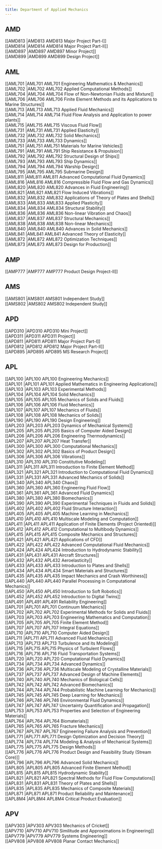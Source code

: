 ```yaml
---
title: Department of Applied Mechanics
---
```


## AMD  
[[AMD813 |AMD813 AMD813 Major Project Part-I]]  
[[AMD814 |AMD814 AMD814 Major Project Part-II]]  
[[AMD897 |AMD897 AMD897 Minor Project]]  
[[AMD899 |AMD899 AMD899 Design Project]]  


## AML  
[[AML701 |AML701 AML701 Engineering Mathematics & Mechanics]]  
[[AML702 |AML702 AML702 Applied Computational Methods]]  
[[AML704 |AML704 AML704 Flow of Non-Newtonian Fluids and   Mixture]]  
[[AML706 |AML706 AML706 Finite Element Methods and its Applications to Marine Structures]]  
[[AML713 |AML713 AML713 Applied Fluid Mechanics]]  
[[AML714 |AML714 AML714 Fluid Flow Analysis and Application to power plants]]  
[[AML715 |AML715 AML715 Viscous Fluid Flow]]  
[[AML731 |AML731 AML731 Applied Elasticity]]  
[[AML732 |AML732 AML732 Solid Mechanics]]  
[[AML733 |AML733 AML733 Dynamics]]  
[[AML751 |AML751 AML751 Materials for Marine Vehicles]]  
[[AML791 |AML791 AML791 Ship Resistance & Propulsion]]  
[[AML792 |AML792 AML792 Structural Design of Ships]]  
[[AML793 |AML793 AML793 Ship Dynamics]]  
[[AML794 |AML794 AML794 Warship Design]]  
[[AML795 |AML795 AML795 Submarine Design]]  
[[AML811 |AML811 AML811 Advanced Computational Fluid Dynamics]]  
[[AML816 |AML816 AML816 Compressible Fluid Flow and Gas Dynamics]]  
[[AML820 |AML820 AML820 Advances in Fluid Engineering]]  
[[AML821 |AML821 AML821 Flow Induced Vibrations]]  
[[AML832 |AML832 AML832 Applications of Theory of Plates and Shells]]  
[[AML833 |AML833 AML833 Applied Plasticity]]  
[[AML834 |AML834 AML834 Structural Stability]]  
[[AML836 |AML836 AML836 Non-linear Vibration and Chaos]]  
[[AML837 |AML837 AML837 Structural Mechanics]]  
[[AML838 |AML838 AML838 Non-linear Mechanics]]  
[[AML840 |AML840 AML840 Advances in Solid Mechanics]]  
[[AML841 |AML841 AML841 Advanced Theory of Elasticity]]  
[[AML872 |AML872 AML872 Optimization Techniques]]  
[[AML873 |AML873 AML873 Design for Production]]  


## AMP  
[[AMP777 |AMP777 AMP777 Product Design Project-II]]  


## AMS  
[[AMS801 |AMS801 AMS801 Independent Study]]  
[[AMS802 |AMS802 AMS802 Independent Study]]  


## APD  
[[APD310 |APD310 APD310 Mini Project]]  
[[APD311 |APD311 APD311 Project]]  
[[APD811 |APD811 APD811 Major Project Part-I]]  
[[APD812 |APD812 APD812 Major Project Part-II]]  
[[APD895 |APD895 APD895 MS Research Project]]  


## APL  
[[APL100 |APL100 APL100 Engineering Mechanics]]  
[[APL101 |APL101 APL101 Applied Mathematics in Engineering Applications]]  
[[APL103 |APL103 APL103 Experimental Methods]]  
[[APL104 |APL104 APL104 Solid Mechanics]]  
[[APL105 |APL105 APL105 Mechanics of Solids and Fluids]]  
[[APL106 |APL106 APL106 Fluid Mechanics]]  
[[APL107 |APL107 APL107 Mechanics of Fluids]]  
[[APL108 |APL108 APL108 Mechanics of Solids]]  
[[APL190 |APL190 APL190 Design Engineering]]  
[[APL203 |APL203 APL203 Dynamics of Mechanical Systems]]  
[[APL205 |APL205 APL205 Basics of Computer Aided Design]]  
[[APL206 |APL206 APL206 Engineering Thermodynamics]]  
[[APL207 |APL207 APL207 Heat Transfer]]  
[[APL300 |APL300 APL300 Computational Mechanics]]  
[[APL302 |APL302 APL302 Basics of Product Design]]  
[[APL306 |APL306 APL306 Vibrations]]  
[[APL310 |APL310 APL310 Constitutive Modeling]]  
[[APL311 |APL311 APL311 Introduction to Finite Element Method]]  
[[APL321 |APL321 APL321 Introduction to Computational Fluid Dynamics]]  
[[APL331 |APL331 APL331 Advanced Mechanics of Solids]]  
[[APL340 |APL340 APL340 Chaos]]  
[[APL360 |APL360 APL360 Engineering Fluid Flow]]  
[[APL361 |APL361 APL361 Advanced Fluid Dynamics]]  
[[APL380 |APL380 APL380 Biomechanics]]  
[[APL390 |APL390 APL390 Experimental Techniques in Fluids and Solids]]  
[[APL402 |APL402 APL402 Fluid Structure Interaction]]  
[[APL405 |APL405 APL405 Machine Learning in Mechanics]]  
[[APL410 |APL410 APL410 Multiscale Modeling and Computation]]  
[[APL411 |APL411 APL411 Application of Finite Elements (Project Oriented)]]  
[[APL412 |APL412 APL412 Computational to Multibody Dynamics]]  
[[APL415 |APL415 APL415 Composite Mechanics and Structures]]  
[[APL421 |APL421 APL421 Applications of CFD]]  
[[APL422 |APL422 APL422 Advanced Computational Fluid Mechanics]]  
[[APL424 |APL424 APL424 Introduction to Hydrodynamic Stability]]  
[[APL431 |APL431 APL431 Aircraft Structures]]  
[[APL432 |APL432 APL432 Aeroelasticity]]  
[[APL433 |APL433 APL433 Introduction to Plates and Shells]]  
[[APL434 |APL434 APL434 Smart Materials and Structures]]  
[[APL435 |APL435 APL435 Impact Mechanics and Crash Worthiness]]  
[[APL440 |APL440 APL440 Parallel Processing in Computational Mechanics]]  
[[APL450 |APL450 APL450 Introduction to Soft Robotics]]  
[[APL452 |APL452 APL452 Introduction to Digital Twins]]  
[[APL491 |APL491 APL491 Reliability Engineering]]  
[[APL701 |APL701 APL701 Continuum Mechanics]]  
[[APL702 |APL702 APL702 Experimental Methods for Solids and Fluids]]  
[[APL703 |APL703 APL703 Engineering Mathematics and Computation]]  
[[APL705 |APL705 APL705 Finite Element Method]]  
[[APL707 |APL707 APL707 Integral Equations]]  
[[APL710 |APL710 APL710 Computer Aided Design]]  
[[APL711 |APL711 APL711 Advanced Fluid Mechanics]]  
[[APL713 |APL713 APL713 Turbulence and its Modeling]]  
[[APL715 |APL715 APL715 Physics of Turbulent Flows]]  
[[APL716 |APL716 APL716 Fluid Transportation Systems]]  
[[APL720 |APL720 APL720 Computational Fluid Dynamics]]  
[[APL734 |APL734 APL734 Advanced Dynamics]]  
[[APL736 |APL736 APL736 Multiscale Modeling of Crystalline Materials]]  
[[APL737 |APL737 APL737 Advanced Design of Machine Elements]]  
[[APL740 |APL740 APL740 Mechanics of Biological Cells]]  
[[APL742 |APL742 APL742 Advanced Biomechanics]]  
[[APL744 |APL744 APL744 Probabilistic Machine Learning for Mechanics]]  
[[APL745 |APL745 APL745 Deep Learning for Mechanics]]  
[[APL746 |APL746 APL746 Environmental Fluid Dynamics]]  
[[APL747 |APL747 APL747 Uncertainty Quantification and Propagation]]  
[[APL753 |APL753 APL753 Properties and Selection of Engineering Materials]]  
[[APL764 |APL764 APL764 Biomaterials]]  
[[APL765 |APL765 APL765 Fracture Mechanics]]  
[[APL767 |APL767 APL767 Engineering Failure Analysis and Prevention]]  
[[APL771 |APL771 APL771 Design Optimization and Decision Theory]]  
[[APL774 |APL774 APL774 Modeling & Analysis of Mechanical Systems]]  
[[APL775 |APL775 APL775 Design Methods]]  
[[APL776 |APL776 APL776 Product Design and Feasibility Study (Stream Core)]]  
[[APL796 |APL796 APL796 Advanced Solid Mechanics]]  
[[APL805 |APL805 APL805 Advanced Finite Element Method]]  
[[APL815 |APL815 APL815 Hydrodynamic Stability]]  
[[APL821 |APL821 APL821 Spectral Methods for Fluid Flow Computations]]  
[[APL831 |APL831 APL831 Theory of Plates and Shells]]  
[[APL835 |APL835 APL835 Mechanics of Composite Materials]]  
[[APL871 |APL871 APL871 Product Reliability and Maintenance]]  
[[APL8M4 |APL8M4 APL8M4 Critical Product Evaluation]]  


## APV  
[[APV303 |APV303 APV303 Mechanics of Cricket]]  
[[APV710 |APV710 APV710 Similitude and Approximations in Engineering]]  
[[APV779 |APV779 APV779 Systems Engineering]]  
[[APV808 |APV808 APV808 Planar Contact Mechanics]]  
